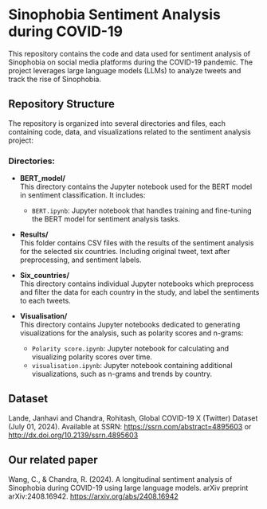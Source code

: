 # Sinophobia Sentiment Analysis during COVID-19

This repository contains the code and data used for sentiment analysis of Sinophobia on social media platforms during the COVID-19 pandemic. The project leverages large language models (LLMs) to analyze tweets and track the rise of Sinophobia.

## Repository Structure

The repository is organized into several directories and files, each containing code, data, and visualizations related to the sentiment analysis project:

### Directories:

- **BERT_model/**  
  This directory contains the Jupyter notebook used for the BERT model in sentiment classification. It includes:
  - `BERT.ipynb`: Jupyter notebook that handles training and fine-tuning the BERT model for sentiment analysis tasks.
 
- **Results/**  
  This folder contains CSV files with the results of the sentiment analysis for the selected six countries. Including original tweet, text after preprocessing, and sentiment labels.

- **Six_countries/**  
  This directory contains individual Jupyter notebooks which preprocess and filter the data for each country in the study, and label the sentiments to each tweets.

- **Visualisation/**  
  This directory contains Jupyter notebooks dedicated to generating visualizations for the analysis, such as polarity scores and n-grams:
  - `Polarity score.ipynb`: Jupyter notebook for calculating and visualizing polarity scores over time.
  - `visualisation.ipynb`: Jupyter notebook containing additional visualizations, such as n-grams and trends by country.

## Dataset

Lande, Janhavi and Chandra, Rohitash, Global COVID-19 X (Twitter) Dataset (July 01, 2024). Available at SSRN: https://ssrn.com/abstract=4895603 or http://dx.doi.org/10.2139/ssrn.4895603

## Our related paper

Wang, C., & Chandra, R. (2024). A longitudinal sentiment analysis of Sinophobia during COVID-19 using large language models. arXiv preprint arXiv:2408.16942. https://arxiv.org/abs/2408.16942